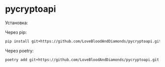 # pycryptoapi

Установка:

Через pip:
```bash
pip install git+https://github.com/LoveBloodAndDiamonds/pycryptoapi.git@main
```

Через poetry:
```bash
poetry add git+https://github.com/LoveBloodAndDiamonds/pycryptoapi.git
```

